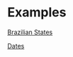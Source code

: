 # Examples


[Brazilian States][1]

[Dates][2]


[1]: https://github.com/andrebian/brazilian-helpers/blob/master/EXAMPLE-STATES.md
[2]: https://github.com/andrebian/brazilian-helpers/blob/master/EXAMPLE-DATES.md